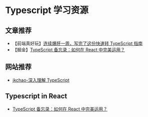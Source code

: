 # Typescript 学习资源

## 文章推荐

- 【前端真好玩】[连续爆肝一周，写完了这份快速转 TypeScript 指南](https://mp.weixin.qq.com/s/tpaJJ6qY9inhPIiF9EAFgQ)
- 【掘金】[TypeScript 备忘录：如何在 React 中完美运用？](https://juejin.cn/post/6910863689260204039)

## 网站推荐

- [ jkchao-深入理解 TypeScript](https://jkchao.github.io/typescript-book-chinese/)

## Typescript in React

- [TypeScript 备忘录：如何在 React 中完美运用？](https://juejin.cn/post/6910863689260204039)

